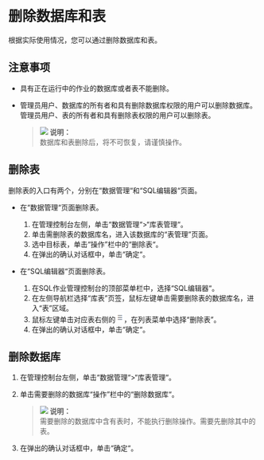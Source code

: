 # 删除数据库和表<a name="dli_01_0011"></a>

根据实际使用情况，您可以通过删除数据库和表。

## 注意事项<a name="section591721184417"></a>

-   具有正在运行中的作业的数据库或者表不能删除。
-   管理员用户、数据库的所有者和具有删除数据库权限的用户可以删除数据库。管理员用户、表的所有者和具有删除表权限的用户可以删除表。

    >![](public_sys-resources/icon-note.gif) **说明：**   
    >数据库和表删除后，将不可恢复，请谨慎操作。  


## 删除表<a name="section4685189174137"></a>

删除表的入口有两个，分别在“数据管理“和“SQL编辑器“页面。

-   在“数据管理“页面删除表。
    1.  在管理控制台左侧，单击“数据管理“\>“库表管理“。
    2.  单击需删除表的数据库名，进入该数据库的“表管理”页面。
    3.  选中目标表，单击“操作”栏中的“删除表“。
    4.  在弹出的确认对话框中，单击“确定“。

-   在“SQL编辑器“页面删除表。
    1.  在SQL作业管理控制台的顶部菜单栏中，选择“SQL编辑器“。
    2.  在左侧导航栏选择“库表”页签，鼠标左键单击需要删除表的数据库名，进入“表”区域。
    3.  鼠标左键单击对应表右侧的![](figures/zh-cn_image_0237983632.png)，在列表菜单中选择“删除表”。
    4.  在弹出的确认对话框中，单击“确定“。


## 删除数据库<a name="section168648524611"></a>

1.  在管理控制台左侧，单击“数据管理“\>“库表管理“。
2.  单击需要删除的数据库“操作”栏中的“删除数据库“。

    >![](public_sys-resources/icon-note.gif) **说明：**   
    >需要删除的数据库中含有表时，不能执行删除操作。需要先删除其中的表。  

3.  在弹出的确认对话框中，单击“确定“。

